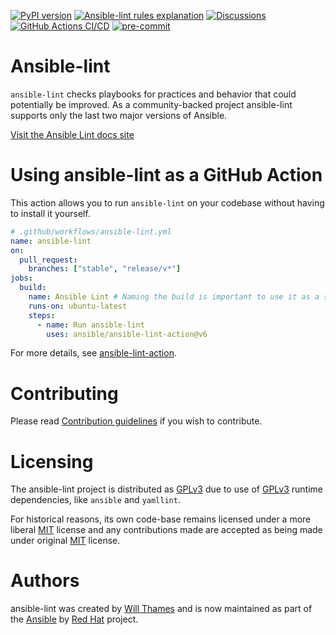 [![PyPI version](https://img.shields.io/pypi/v/ansible-lint.svg)](https://pypi.org/project/ansible-lint)
[![Ansible-lint rules explanation](https://img.shields.io/badge/Ansible--lint-rules-blue.svg)](https://ansible-lint.readthedocs.io/rules/)
[![Discussions](https://img.shields.io/badge/Discussions-gray.svg)](https://github.com/ansible/ansible-lint/discussions)
[![GitHub Actions CI/CD](https://github.com/ansible/ansible-lint/workflows/gh/badge.svg)](https://github.com/ansible/ansible-lint/actions?query=workflow%3Agh+branch%3Amain+event%3Apush)
[![pre-commit](https://img.shields.io/badge/pre--commit-enabled-brightgreen?logo=pre-commit&logoColor=white)](https://github.com/pre-commit/pre-commit)

# Ansible-lint

`ansible-lint` checks playbooks for practices and behavior that could
potentially be improved. As a community-backed project ansible-lint supports
only the last two major versions of Ansible.

[Visit the Ansible Lint docs site](https://ansible-lint.readthedocs.io/)

# Using ansible-lint as a GitHub Action

This action allows you to run `ansible-lint` on your codebase without having to
install it yourself.

```yaml
# .github/workflows/ansible-lint.yml
name: ansible-lint
on:
  pull_request:
    branches: ["stable", "release/v*"]
jobs:
  build:
    name: Ansible Lint # Naming the build is important to use it as a status check
    runs-on: ubuntu-latest
    steps:
      - name: Run ansible-lint
        uses: ansible/ansible-lint-action@v6
```

For more details, see [ansible-lint-action].

# Contributing

Please read [Contribution guidelines] if you wish to contribute.

# Licensing

The ansible-lint project is distributed as [GPLv3] due to use of [GPLv3] runtime
dependencies, like `ansible` and `yamllint`.

For historical reasons, its own code-base remains licensed under a more liberal
[MIT] license and any contributions made are accepted as being made under
original [MIT] license.

# Authors

ansible-lint was created by [Will Thames] and is now maintained as part of the
[Ansible] by [Red Hat] project.

[ansible]: https://ansible.com
[contribution guidelines]: https://ansible-lint.readthedocs.io/contributing
[gplv3]: https://github.com/ansible/ansible-lint/blob/main/COPYING
[mit]:
  https://github.com/ansible/ansible-lint/blob/main/docs/licenses/LICENSE.mit.txt
[red hat]: https://redhat.com
[will thames]: https://github.com/willthames
[ansible-lint-action]:
  https://ansible-lint.readthedocs.io/installing/#installing-from-source-code
